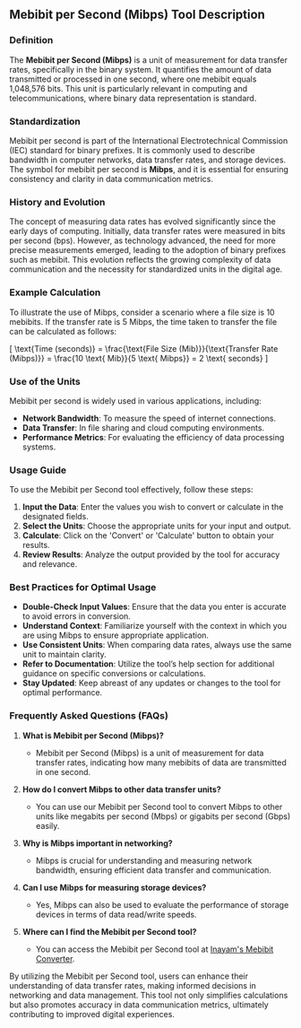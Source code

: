 ## Mebibit per Second (Mibps) Tool Description

### Definition
The **Mebibit per Second (Mibps)** is a unit of measurement for data transfer rates, specifically in the binary system. It quantifies the amount of data transmitted or processed in one second, where one mebibit equals 1,048,576 bits. This unit is particularly relevant in computing and telecommunications, where binary data representation is standard.

### Standardization
Mebibit per second is part of the International Electrotechnical Commission (IEC) standard for binary prefixes. It is commonly used to describe bandwidth in computer networks, data transfer rates, and storage devices. The symbol for mebibit per second is **Mibps**, and it is essential for ensuring consistency and clarity in data communication metrics.

### History and Evolution
The concept of measuring data rates has evolved significantly since the early days of computing. Initially, data transfer rates were measured in bits per second (bps). However, as technology advanced, the need for more precise measurements emerged, leading to the adoption of binary prefixes such as mebibit. This evolution reflects the growing complexity of data communication and the necessity for standardized units in the digital age.

### Example Calculation
To illustrate the use of Mibps, consider a scenario where a file size is 10 mebibits. If the transfer rate is 5 Mibps, the time taken to transfer the file can be calculated as follows:

\[
\text{Time (seconds)} = \frac{\text{File Size (Mib)}}{\text{Transfer Rate (Mibps)}} = \frac{10 \text{ Mib}}{5 \text{ Mibps}} = 2 \text{ seconds}
\]

### Use of the Units
Mebibit per second is widely used in various applications, including:
- **Network Bandwidth**: To measure the speed of internet connections.
- **Data Transfer**: In file sharing and cloud computing environments.
- **Performance Metrics**: For evaluating the efficiency of data processing systems.

### Usage Guide
To use the Mebibit per Second tool effectively, follow these steps:
1. **Input the Data**: Enter the values you wish to convert or calculate in the designated fields.
2. **Select the Units**: Choose the appropriate units for your input and output.
3. **Calculate**: Click on the 'Convert' or 'Calculate' button to obtain your results.
4. **Review Results**: Analyze the output provided by the tool for accuracy and relevance.

### Best Practices for Optimal Usage
- **Double-Check Input Values**: Ensure that the data you enter is accurate to avoid errors in conversion.
- **Understand Context**: Familiarize yourself with the context in which you are using Mibps to ensure appropriate application.
- **Use Consistent Units**: When comparing data rates, always use the same unit to maintain clarity.
- **Refer to Documentation**: Utilize the tool’s help section for additional guidance on specific conversions or calculations.
- **Stay Updated**: Keep abreast of any updates or changes to the tool for optimal performance.

### Frequently Asked Questions (FAQs)

1. **What is Mebibit per Second (Mibps)?**
   - Mebibit per Second (Mibps) is a unit of measurement for data transfer rates, indicating how many mebibits of data are transmitted in one second.

2. **How do I convert Mibps to other data transfer units?**
   - You can use our Mebibit per Second tool to convert Mibps to other units like megabits per second (Mbps) or gigabits per second (Gbps) easily.

3. **Why is Mibps important in networking?**
   - Mibps is crucial for understanding and measuring network bandwidth, ensuring efficient data transfer and communication.

4. **Can I use Mibps for measuring storage devices?**
   - Yes, Mibps can also be used to evaluate the performance of storage devices in terms of data read/write speeds.

5. **Where can I find the Mebibit per Second tool?**
   - You can access the Mebibit per Second tool at [Inayam's Mebibit Converter](https://www.inayam.co/unit-converter/prefixes_binary).

By utilizing the Mebibit per Second tool, users can enhance their understanding of data transfer rates, making informed decisions in networking and data management. This tool not only simplifies calculations but also promotes accuracy in data communication metrics, ultimately contributing to improved digital experiences.